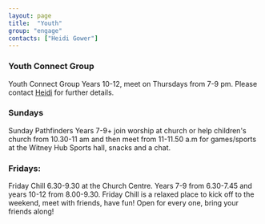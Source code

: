 ```yaml
---
layout: page
title:  "Youth"
group: "engage"
contacts: ["Heidi Gower"]
---
```


### Youth Connect Group

Youth Connect Group Years 10-12, meet on Thursdays from 7-9 pm.  Please contact 
<a href="mailto:heidi@coggesparish.com">Heidi</a> 
for further details.

### Sundays

Sunday Pathfinders Years 7-9+ join worship at church or help children's church from 10.30-11 am and then meet from 11-11.50 a.m for games/sports at the Witney Hub Sports hall, snacks and a chat.


### Fridays: 

Friday Chill 6.30-9.30 at the Church Centre. Years 7-9 from 6.30-7.45 and years 10-12 from 8.00-9.30. Friday Chill is a relaxed place to kick off to the weekend, meet with friends, have fun! Open for every one, bring your friends along!

